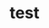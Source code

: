 ---
templateKey: movie-post
title: test
movies:
  - url: https://www.youtube.com/embed/g06dGwxsl7M
  - url: https://www.youtube.com/embed/g06dGwxsl7M
  - url: https://www.youtube.com/embed/g06dGwxsl7M
  - url: https://www.youtube.com/embed/g06dGwxsl7M
---
